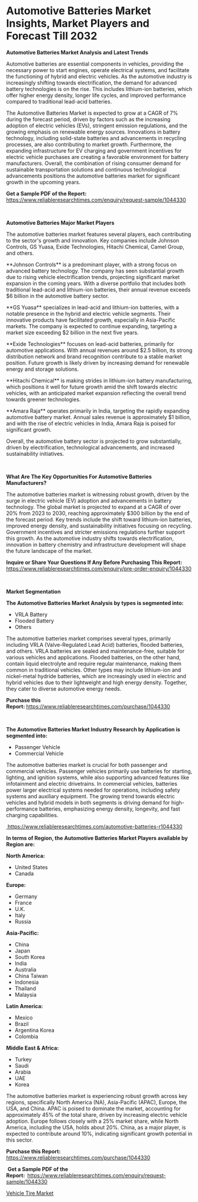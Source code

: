 <p><h1>Automotive Batteries Market Insights, Market Players and Forecast Till 2032</h1></p><p><strong>Automotive Batteries Market Analysis and Latest Trends</strong></p>
<p><p>Automotive batteries are essential components in vehicles, providing the necessary power to start engines, operate electrical systems, and facilitate the functioning of hybrid and electric vehicles. As the automotive industry is increasingly shifting towards electrification, the demand for advanced battery technologies is on the rise. This includes lithium-ion batteries, which offer higher energy density, longer life cycles, and improved performance compared to traditional lead-acid batteries.</p><p>The Automotive Batteries Market is expected to grow at a CAGR of 7% during the forecast period, driven by factors such as the increasing adoption of electric vehicles (EVs), stringent emission regulations, and the growing emphasis on renewable energy sources. Innovations in battery technology, including solid-state batteries and advancements in recycling processes, are also contributing to market growth. Furthermore, the expanding infrastructure for EV charging and government incentives for electric vehicle purchases are creating a favorable environment for battery manufacturers. Overall, the combination of rising consumer demand for sustainable transportation solutions and continuous technological advancements positions the automotive batteries market for significant growth in the upcoming years.</p></p>
<p><strong>Get a Sample PDF of the Report:&nbsp;</strong> <a href="https://www.reliableresearchtimes.com/enquiry/request-sample/1044330?utm_campaign=3518&utm_medium=2&utm_source=Github&utm_content=ia&utm_term=30032025&utm_id=automotive-batteries">https://www.reliableresearchtimes.com/enquiry/request-sample/1044330</a></p>
<p>&nbsp;</p>
<p><strong>Automotive Batteries Major Market Players</strong></p>
<p><p>The automotive batteries market features several players, each contributing to the sector's growth and innovation. Key companies include Johnson Controls, GS Yuasa, Exide Technologies, Hitachi Chemical, Camel Group, and others.</p><p>**Johnson Controls** is a predominant player, with a strong focus on advanced battery technology. The company has seen substantial growth due to rising vehicle electrification trends, projecting significant market expansion in the coming years. With a diverse portfolio that includes both traditional lead-acid and lithium-ion batteries, their annual revenue exceeds $6 billion in the automotive battery sector.</p><p>**GS Yuasa** specializes in lead-acid and lithium-ion batteries, with a notable presence in the hybrid and electric vehicle segments. Their innovative products have facilitated growth, especially in Asia-Pacific markets. The company is expected to continue expanding, targeting a market size exceeding $2 billion in the next five years.</p><p>**Exide Technologies** focuses on lead-acid batteries, primarily for automotive applications. With annual revenues around $2.5 billion, its strong distribution network and brand recognition contribute to a stable market position. Future growth is likely driven by increasing demand for renewable energy and storage solutions.</p><p>**Hitachi Chemical** is making strides in lithium-ion battery manufacturing, which positions it well for future growth amid the shift towards electric vehicles, with an anticipated market expansion reflecting the overall trend towards greener technologies.</p><p>**Amara Raja** operates primarily in India, targeting the rapidly expanding automotive battery market. Annual sales revenue is approximately $1 billion, and with the rise of electric vehicles in India, Amara Raja is poised for significant growth.</p><p>Overall, the automotive battery sector is projected to grow substantially, driven by electrification, technological advancements, and increased sustainability initiatives.</p></p>
<p>&nbsp;</p>
<p><strong>What Are The Key Opportunities For Automotive Batteries Manufacturers?</strong></p>
<p><p>The automotive batteries market is witnessing robust growth, driven by the surge in electric vehicle (EV) adoption and advancements in battery technology. The global market is projected to expand at a CAGR of over 20% from 2023 to 2030, reaching approximately $300 billion by the end of the forecast period. Key trends include the shift toward lithium-ion batteries, improved energy density, and sustainability initiatives focusing on recycling. Government incentives and stricter emissions regulations further support this growth. As the automotive industry shifts towards electrification, innovation in battery chemistry and infrastructure development will shape the future landscape of the market.</p></p>
<p><strong>Inquire or Share Your Questions If Any Before Purchasing This Report:</strong> <a href="https://www.reliableresearchtimes.com/enquiry/pre-order-enquiry/1044330?utm_campaign=3518&utm_medium=2&utm_source=Github&utm_content=ia&utm_term=30032025&utm_id=automotive-batteries">https://www.reliableresearchtimes.com/enquiry/pre-order-enquiry/1044330</a></p>
<p>&nbsp;</p>
<p><strong>Market Segmentation</strong></p>
<p><strong>The Automotive Batteries Market Analysis by types is segmented into:</strong></p>
<p><ul><li>VRLA Battery</li><li>Flooded Battery</li><li>Others</li></ul></p>
<p><p>The automotive batteries market comprises several types, primarily including VRLA (Valve-Regulated Lead Acid) batteries, flooded batteries, and others. VRLA batteries are sealed and maintenance-free, suitable for various vehicles and applications. Flooded batteries, on the other hand, contain liquid electrolyte and require regular maintenance, making them common in traditional vehicles. Other types may include lithium-ion and nickel-metal hydride batteries, which are increasingly used in electric and hybrid vehicles due to their lightweight and high energy density. Together, they cater to diverse automotive energy needs.</p></p>
<p><strong>Purchase this Report:&nbsp;</strong><a href="https://www.reliableresearchtimes.com/purchase/1044330?utm_campaign=3518&utm_medium=2&utm_source=Github&utm_content=ia&utm_term=30032025&utm_id=automotive-batteries">https://www.reliableresearchtimes.com/purchase/1044330</a></p>
<p>&nbsp;</p>
<p><strong>The Automotive Batteries Market Industry Research by Application is segmented into:</strong></p>
<p><ul><li>Passenger Vehicle</li><li>Commercial Vehicle</li></ul></p>
<p><p>The automotive batteries market is crucial for both passenger and commercial vehicles. Passenger vehicles primarily use batteries for starting, lighting, and ignition systems, while also supporting advanced features like infotainment and electric drivetrains. In commercial vehicles, batteries power larger electrical systems needed for operations, including safety systems and auxiliary equipment. The growing trend towards electric vehicles and hybrid models in both segments is driving demand for high-performance batteries, emphasizing energy density, longevity, and fast charging capabilities.</p></p>
<p><a href="https://www.reliableresearchtimes.com/automotive-batteries-r1044330?utm_campaign=3518&utm_medium=2&utm_source=Github&utm_content=ia&utm_term=30032025&utm_id=automotive-batteries">&nbsp;https://www.reliableresearchtimes.com/automotive-batteries-r1044330</a></p>
<p><strong>In terms of Region, the Automotive Batteries Market Players available by Region are:</strong></p>
<p>
    <p> <strong> North America: </strong>
        <ul>
            <li>United States</li>
            <li>Canada</li>
        </ul>
        </p> 
    <p> <strong> Europe: </strong>
        <ul>
            <li>Germany</li>
            <li>France</li>
            <li>U.K.</li>
            <li>Italy</li>
            <li>Russia</li>
        </ul>
        </p> 
    <p> <strong> Asia-Pacific: </strong>
        <ul>
            <li>China</li>
            <li>Japan</li>
            <li>South Korea</li>
            <li>India</li>
            <li>Australia</li>
            <li>China Taiwan</li>
            <li>Indonesia</li>
            <li>Thailand</li>
            <li>Malaysia</li>
        </ul>
        </p> 
    <p> <strong> Latin America: </strong>
        <ul>
            <li>Mexico</li>
            <li>Brazil</li>
            <li>Argentina Korea</li>
            <li>Colombia</li>
        </ul>
        </p> 
    <p> <strong> Middle East & Africa: </strong>
        <ul>
            <li>Turkey</li>
            <li>Saudi</li>
            <li>Arabia</li>
            <li>UAE</li>
            <li>Korea</li>
        </ul>
    </p>
    </p>
<p><p>The automotive batteries market is experiencing robust growth across key regions, specifically North America (NA), Asia-Pacific (APAC), Europe, the USA, and China. APAC is poised to dominate the market, accounting for approximately 45% of the total share, driven by increasing electric vehicle adoption. Europe follows closely with a 25% market share, while North America, including the USA, holds about 20%. China, as a major player, is expected to contribute around 10%, indicating significant growth potential in this sector.</p></p>
<p><strong>Purchase this Report: </strong><a href="https://www.reliableresearchtimes.com/purchase/1044330?utm_campaign=3518&utm_medium=2&utm_source=Github&utm_content=ia&utm_term=30032025&utm_id=automotive-batteries">https://www.reliableresearchtimes.com/purchase/1044330</a></p>
<p>&nbsp;<strong>Get a Sample PDF of the Report:&nbsp;&nbsp;</strong><a href="https://www.reliableresearchtimes.com/enquiry/request-sample/1044330?utm_campaign=3518&utm_medium=2&utm_source=Github&utm_content=ia&utm_term=30032025&utm_id=automotive-batteries">https://www.reliableresearchtimes.com/enquiry/request-sample/1044330</a></p>
<p><strong></strong></p>
<p><p><a href="https://github.com/eymermanda0p/Market-Research-Report-List-1/blob/main/vehicle-tire-market.md?utm_campaign=3518&utm_medium=2&utm_source=Github&utm_content=ia&utm_term=30032025&utm_id=automotive-batteries">Vehicle Tire Market</a></p></p>